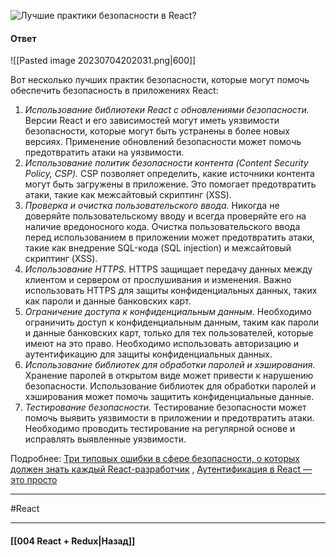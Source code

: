 ![Лучшие практики безопасности в React?](https://youtu.be/__neFkxAO9s?t=694)

#### Ответ

![[Pasted image 20230704202031.png|600]]

Вот несколько лучших практик безопасности, которые могут помочь обеспечить безопасность в приложениях React:

1. *Использование библиотеки React с обновлениями безопасности.* Версии React и его зависимостей могут иметь уязвимости безопасности, которые могут быть устранены в более новых версиях. Применение обновлений безопасности может помочь предотвратить атаки на уязвимости.
2. *Использование политик безопасности контента (Content Security Policy, CSP).* CSP позволяет определить, какие источники контента могут быть загружены в приложение. Это помогает предотвратить атаки, такие как межсайтовый скриптинг (XSS).
3. *Проверка и очистка пользовательского ввода.* Никогда не доверяйте пользовательскому вводу и всегда проверяйте его на наличие вредоносного кода. Очистка пользовательского ввода перед использованием в приложении может предотвратить атаки, такие как внедрение SQL-кода (SQL injection) и межсайтовый скриптинг (XSS).
4. *Использование HTTPS.* HTTPS защищает передачу данных между клиентом и сервером от прослушивания и изменения. Важно использовать HTTPS для защиты конфиденциальных данных, таких как пароли и данные банковских карт.
5. *Ограничение доступа к конфиденциальным данным*. Необходимо ограничить доступ к конфиденциальным данным, таким как пароли и данные банковских карт, только для тех пользователей, которые имеют на это право. Необходимо использовать авторизацию и аутентификацию для защиты конфиденциальных данных.
6. *Использование библиотек для обработки паролей и хэширования.* Хранение паролей в открытом виде может привести к нарушению безопасности. Использование библиотек для обработки паролей и хэширования может помочь защитить конфиденциальные данные.
7. *Тестирование безопасности.* Тестирование безопасности может помочь выявить уязвимости в приложении и предотвратить атаки. Необходимо проводить тестирование на регулярной основе и исправлять выявленные уязвимости.

Подробнее: [Три типовых ошибки в сфере безопасности, о которых должен знать каждый React-разработчик](https://habr.com/ru/companies/ruvds/articles/467255/) , [Аутентификация в React — это просто](https://habr.com/ru/companies/otus/articles/759222/)

____
#React

____

#### [[004 React + Redux|Назад]]